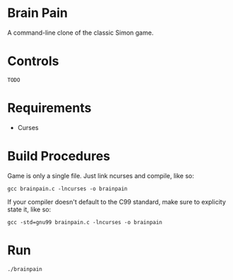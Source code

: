 Brain Pain
======
A command-line clone of the classic Simon game.

Controls
========
```TODO```

Requirements
============
* Curses

Build Procedures
=================
Game is only a single file. Just link ncurses and compile, like so:

```gcc brainpain.c -lncurses -o brainpain```

If your compiler doesn't default to the C99 standard, make sure to explicity state it, like so:

```gcc -std=gnu99 brainpain.c -lncurses -o brainpain```

Run
===
```./brainpain```
